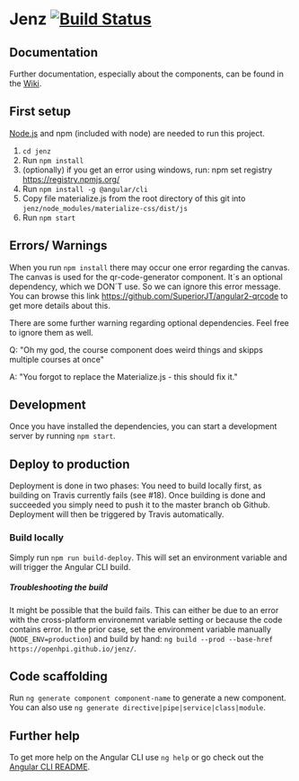 # Jenz [![Build Status](https://travis-ci.org/openHPI/jenz.svg?branch=master)](https://travis-ci.org/openHPI/jenz)
## Documentation
Further documentation, especially about the components, can be found in the [Wiki](https://github.com/openHPI/jenz/wiki).

## First setup
[Node.js](https://nodejs.org/en/download/) and npm (included with node) are needed to run this project.
1. `cd jenz`
2. Run `npm install`
3. (optionally) if you get an error using windows, run: npm set registry https://registry.npmjs.org/
4. Run `npm install -g @angular/cli`
5. Copy file materialize.js from the root directory of this git into `jenz/node_modules/materialize-css/dist/js`
5. Run `npm start`

## Errors/ Warnings

When you run `npm install` there may occur one error regarding the canvas. The canvas is used for the qr-code-generator component. It´s an optional dependency, which we DON´T use. So we can ignore this error message. You can browse this link https://github.com/SuperiorJT/angular2-qrcode to get more details about this.

There are some further warning regarding optional dependencies. Feel free to ignore them as well.

Q: "Oh my god, the course component does weird things and skipps multiple courses at once"

A: "You forgot to replace the Materialize.js - this should fix it."

## Development
Once you have installed the dependencies, you can start a development server by running `npm start`.

## Deploy to production
Deployment is done in two phases: You need to build locally first, as building on Travis currently fails (see #18). Once building is done and succeeded you simply need to push it to the master branch ob Github.
Deployment will then be triggered by Travis automatically.

### Build locally
Simply run `npm run build-deploy`. This will set an environment variable and will trigger the Angular CLI build.

##### Troubleshooting the build
It might be possible that the build fails. This can either be due to an error with the cross-platform environemnt variable setting or because the code contains error.
In the prior case, set the environment variable manually (`NODE_ENV=production`) and build by hand: `ng build --prod --base-href https://openhpi.github.io/jenz/`.

## Code scaffolding

Run `ng generate component component-name` to generate a new component. You can also use `ng generate directive|pipe|service|class|module`.

## Further help

To get more help on the Angular CLI use `ng help` or go check out the [Angular CLI README](https://github.com/angular/angular-cli/blob/master/README.md).
